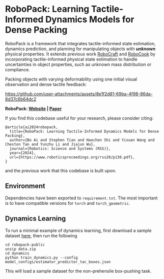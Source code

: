 # RoboPack: Learning Tactile-Informed Dynamics Models for Dense Packing

RoboPack is a framework that integrates tactile-informed state estimation, dynamics prediction, and planning for manipulating objects with ***unknown*** physical properties. It extends previous work [RoboCraft](http://hxu.rocks/robocraft/) and [RoboCook](https://hshi74.github.io/robocook/) by incorporating tactile-informed physical state estimation to handle uncertainties in object properties, such as unknown mass distribution or compliance.

Packing objects with varying deformability using one initial visual observation and dense tactile feedback:

https://github.com/user-attachments/assets/8e1f2d81-69ba-4f98-86da-8d37c6b64dc2

**RoboPack: [Website](https://robo-pack.github.io/) |  [Paper](https://arxiv.org/abs/2407.01418)**

If you find this codebase useful for your research, please consider citing: 
```
@article{ai2024robopack,
  title={RoboPack: Learning Tactile-Informed Dynamics Models for Dense Packing},
  author={Bo Ai and Stephen Tian and Haochen Shi and Yixuan Wang and Cheston Tan and Yunzhu Li and Jiajun Wu},
  journal={Robotics: Science and Systems (RSS)},
  year={2024},
  url={https://www.roboticsproceedings.org/rss20/p130.pdf},
}
```
and the previous work that this codebase is built upon. 

## Environment
Dependencies have been exported to `requirement.txt`. The most important is to have compatible versions for `torch` and `torch_geometric`. 

## Dynamics Learning
To run a minimal example of dynamics learning, first download a sample dataset [here](https://drive.google.com/file/d/1KS9Zyp4Z9K7R0F13zmgMpsP21Wa589C2/view?usp=sharing), then run the following
```angular2html
cd robopack-public
unzip data.zip
cd dynamics 
python train_dynamics.py --config model_configs/estimator_predictor_tac_boxes.json
```
This will load a sample dataset for the non-prehensile box-pushing task.

